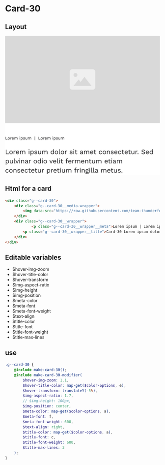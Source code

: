 # Card-30

## Layout

![alt text][card-30]

[card-30]: /src/img/global-components/card/card-30.jpg

## Html for a card

```html
<div class="g--card-30">
    <div class="g--card-30__media-wrapper">
        <img data-src="https://raw.githubusercontent.com/team-thunderfoot/ui/main/src/img/global-components/img-placeholder.jpg" src="/src/img/global-components/placeholder.jpg" alt="alt text" class="g--card-30__media-wrapper__media g--lazy-01" />
    </div>
    <div class="g--card-30__wrapper">
            <p class="g--card-30__wrapper__meta">Lorem ipsum | Lorem ipsum</p>
        <p class="g--card-30__wrapper__title">Card-30 Lorem ipsum dolor sit amet consectetur. Sed pulvinar odio velit fermentum etiam consectetur pretium fringilla metus.</p>
    </div>
</div>
```

## Editable variables

- $hover-img-zoom
- $hover-title-color
- $hover-transform
- $img-aspect-ratio
- $img-height
- $img-position
- $meta-color
- $meta-font
- $meta-font-weight
- $text-align
- $title-color
- $title-font
- $title-font-weight
- $title-max-lines

## use

```scss
.g--card-30 {
    @include make-card-30();
    @include make-card-30-modifier(
        $hover-img-zoom: 1.1,
        $hover-title-color: map-get($color-options, e),
        $hover-transform: translateY(-5%),
        $img-aspect-ratio: 1.7,
        // $img-height: 100px,
        $img-position: center,
        $meta-color: map-get($color-options, a),
        $meta-font: f,
        $meta-font-weight: 600,
        $text-align: right,
        $title-color: map-get($color-options, a),
        $title-font: c,
        $title-font-weight: 600,
        $title-max-lines: 3
    );
}
```

